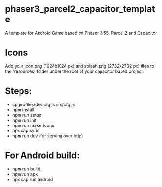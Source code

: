 # phaser3_parcel2_capacitor_template
A template for Android Game based on Phaser 3.55, Parcel 2 and Capacitor

# Icons
Add your icon.png (1024x1024 px) and splash.png (2732x2732 px) files to the 'resources' folder under the root of your capacitor based project.

# Steps:

* cp profiles/dev.cfg.js src/cfg.js
* npm install
* npm run setup
* npm run init
* npm run make_icons
* npx cap sync
* npm run dev (for serving over http)

# For Android build:

* npm run build
* npm run apk
* npx cap run android